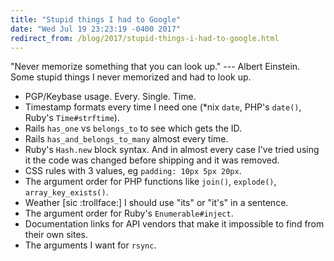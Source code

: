 ```yaml
---
title: "Stupid things I had to Google"
date: "Wed Jul 19 23:23:19 -0400 2017"
redirect_from: /blog/2017/stupid-things-i-had-to-google.html
---
```


"Never memorize something that you can look up." --- Albert Einstein. Some
stupid things I never memorized and had to look up.

- PGP/Keybase usage. Every. Single. Time.
- Timestamp formats every time I need one (\*nix `date`, PHP's `date()`,
  Ruby's `Time#strftime`).
- Rails `has_one` vs `belongs_to` to see which gets the ID.
- Rails `has_and_belongs_to_many` almost every time.
- Ruby's `Hash.new` block syntax. And in almost every case I've tried using it
  the code was changed before shipping and it was removed.
- CSS rules with 3 values, eg `padding: 10px 5px 20px`.
- The argument order for PHP functions like `join()`, `explode()`,
  `array_key_exists()`.
- Weather [sic :trollface:] I should use "its" or "it's" in a sentence.
- The argument order for Ruby's `Enumerable#inject`.
- Documentation links for API vendors that make it impossible to find from
  their own sites.
- The arguments I want for `rsync`.

